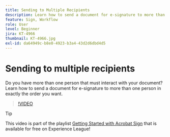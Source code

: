 ```yaml
---
title: Sending to Multiple Recipients
description: Learn how to send a document for e-signature to more than one person in exactly the order you want
feature: Sign, Workflow
role: User
level: Beginner
jira: KT-4966
thumbnail: KT-4966.jpg
exl-id: da64949c-b8e0-4923-b3a4-43d2d6dbd4d5
---
```

# Sending to multiple recipients

Do you have more than one person that must interact with your document? Learn how to send a document for e-signature to more than one person in exactly the order you want.

>[!VIDEO](https://video.tv.adobe.com/v/341296?quality=12&learn=on&hidetitle=true)

>[!TIP]
>
>This video is part of the playlist [Getting Started with Acrobat Sign](https://experienceleague.adobe.com/en/playlists/acrobat-sign-get-started-business-users) that is available for free on Experience League!
